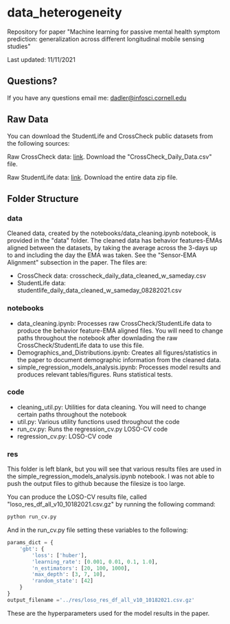 # data_heterogeneity

Repository for paper "Machine learning for passive mental health symptom prediction: generalization across different longitudinal mobile sensing studies"

Last updated: 11/11/2021

## Questions?

If you have any questions email me: dadler@infosci.cornell.edu

## Raw Data

You can download the StudentLife and CrossCheck public datasets from the following sources:

Raw CrossCheck data: [link](https://cornell.app.box.com/s/rkx46bgv36lkmo2eu349ka95senn48gh). Download the "CrossCheck_Daily_Data.csv" file.

Raw StudentLife data: [link](https://studentlife.cs.dartmouth.edu/). Download the entire data zip file.

## Folder Structure

### data

Cleaned data, created by the notebooks/data_cleaning.ipynb notebook, is provided in the "data" folder. The cleaned data has behavior features-EMAs aligned between the datasets, by taking the average across the 3-days up to and including the day the EMA was taken. See the "Sensor-EMA Alignment" subsection in the paper. The files are:

* CrossCheck data: crosscheck_daily_data_cleaned_w_sameday.csv
* StudentLife data: studentlife_daily_data_cleaned_w_sameday_08282021.csv

### notebooks

* data_cleaning.ipynb: Processes raw CrossCheck/StudentLife data to produce the behavior feature-EMA aligned files. You will need to change paths throughout the notebook after downlading the raw CrossCheck/StudentLife data to use this file.
* Demographics_and_Distributions.ipynb: Creates all figures/statistics in the paper to document demographic information from the cleaned data.
* simple_regression_models_analysis.ipynb: Processes model results and produces relevant tables/figures. Runs statistical tests.

### code

* cleaning_util.py: Utilities for data cleaning. You will need to change certain paths throughout the notebook 
* util.py: Various utility functions used throughout the code
* run_cv.py: Runs the regression_cv.py LOSO-CV code
* regression_cv.py: LOSO-CV code

### res

This folder is left blank, but you will see that various results files are used in the simple_regression_models_analysis.ipynb notebook. I was not able to push the output files to github because the filesize is too large.

You can produce the LOSO-CV results file, called "loso_res_df_all_v10_10182021.csv.gz" by running the following command:

```bash
python run_cv.py
```

And in the run_cv.py file setting these variables to the following:

```python
params_dict = {
    'gbt': {
        'loss': ['huber'],
        'learning_rate': [0.001, 0.01, 0.1, 1.0],
        'n_estimators': [20, 100, 1000],
        'max_depth': [3, 7, 10],
        'random_state': [42]
    }
}
output_filename ='../res/loso_res_df_all_v10_10182021.csv.gz'
```

These are the hyperparameters used for the model results in the paper.





